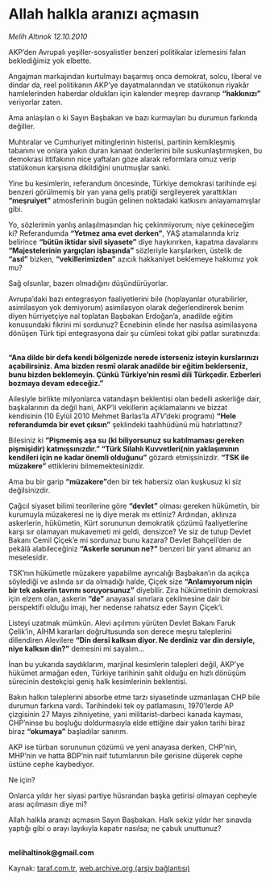 # Allah halkla aranızı açmasın

*Melih Altınok 12.10.2010*

<div class="yazi"><p>AKP’den Avrupalı yeşiller-sosyalistler benzeri politikalar izlemesini falan beklediğimiz yok elbette. </p>
<p>Angajman markajından kurtulmayı başarmış onca demokrat, solcu, liberal ve dindar da, reel politikanın AKP’ye dayatmalarından ve statükonun riyakâr hamlelerinden haberdar oldukları için kalender meşrep davranıp <b>“hakkınızı”</b> veriyorlar zaten.</p>
<p>Ama anlaşılan o ki Sayın Başbakan ve bazı kurmayları bu durumun farkında değiller. </p>
<p>Muhtıralar ve Cumhuriyet mitinglerinin histerisi, partinin kemikleşmiş tabanını ve onlara yakın duran kanaat önderlerini bile suskunlaştırmışken, bu demokrasi ittifakının nice yaftaları göze alarak reformlara omuz verip statükonun karşısına dikildiğini unutmuşlar sanki.</p>
<p>Yine bu kesimlerin, referandum öncesinde, Türkiye demokrasi tarihinde eşi benzeri görülmemiş bir yan yana geliş pratiği sergileyerek yarattıkları <b>“meşruiyet”</b> atmosferinin bugün gelinen noktadaki katkısını anlayamamışlar gibi.</p>
<p>Yo, sözlerimin yanlış anlaşılmasından hiç çekinmiyorum; niye çekineceğim ki? Referandumda <b>“Yetmez ama evet derken”</b>, YAŞ atamalarında kriz belirince <b>“bütün iktidar sivil siyasete”</b> diye haykırırken, kapatma davalarını <b>“Majestelerinin yargıçları işbaşında”</b> sözleriyle karşılarken, üstelik de <b>“asıl”</b> bizken, <b>“vekillerimizden”</b> azıcık hakkaniyet beklemeye hakkımız yok mu?</p>
<p>Sağ olsunlar, bazen olmadığını düşündürüyorlar.</p>
<p>Avrupa’daki bazı entegrasyon faaliyetlerini bile (hoplayanlar oturabilirler, asimilasyon yok demiyorum) asimilasyon olarak değerlendirerek benim diyen hürriyetçiye nal toplatan Başbakan Erdoğan’a, anadilde eğitim konusundaki fikrini mi sordunuz? Ecnebinin elinde her nasılsa asimilasyona dönüşen Türk tipi entegrasyona dair şu cümlesi tokat gibi patlar suratınızda:</p>
<p><b><br/>“Ana dilde bir defa kendi bölgenizde nerede isterseniz isteyin kurslarınızı açabilirsiniz. Ama bizden resmî olarak anadilde bir eğitim beklerseniz, bunu bizden beklemeyin. Çünkü Türkiye’nin resmî dili Türkçedir. Ezberleri bozmaya devam edeceğiz.”</b></p>
<p>Ailesiyle birlikte milyonlarca vatandaşın beklentisi olan bedelli askerliğe dair, başkalarının da değil hani, AKP’li vekillerin açıklamalarını ve bizzat kendisinin (10 Eylül 2010 Mehmet Barlas’la <i>ATV</i>’deki programı) <b>“Hele referandumda bir evet çıksın”</b> şeklindeki taahhüdünü mü hatırlattınız? </p>
<p>Bilesiniz ki <b>“Pişmemiş aşa su (ki biliyorsunuz su katılmaması gereken pişmişidir) katmışsınızdır.” “Türk Silahlı Kuvvetleri(nin yaklaşımının kendileri için ne kadar önemli olduğunu”</b> gözardı etmişsinizdir. <b>“TSK ile müzakere”</b> ettiklerini bilmemektesinizdir.</p>
<p>Ama bu bir garip <b>“müzakere”</b>den bir tek habersiz olan kuşkusuz ki siz değilsinizdir. </p>
<p>Çağcıl siyaset bilimi teorilerine göre <b>“devlet”</b> olması gereken hükümetin, bir kurumuyla müzakeresi ne iş diye merak mı ettiniz? Ardından, aklınıza askerlerin, hükümetin, Kürt sorununun demokratik çözümü faaliyetlerine karşı sır olamayan mukavemeti mi geldi, densizce? Ve siz de tutup Devlet Bakanı Cemil Çiçek’e mi sordunuz bunu kazara? Devlet Bahçeli’den de pekâlâ alabileceğiniz <b>“Askerle sorunun ne?”</b> benzeri bir yanıt almanız an meselesidir. </p>
<p>TSK’nın hükümetle müzakere yapabilme ayrıcalığı Başbakan’ın da açıkça söylediği ve aslında sır da olmadığı halde, Çiçek size <b>“Anlamıyorum niçin bir tek askerin tavrını soruyorsunuz”</b> diyebilir. Zira hükümetinin demokrasi için elzem olan, askerin <b>“de”</b> anayasal sınırlara çekilmesine dair bir perspektifi olduğu imajı, her nedense rahatsız eder Sayın Çiçek’i. </p>
<p>Listeyi uzatmak mümkün. Alevi açılımını yürüten Devlet Bakanı Faruk Çelik’in, AİHM kararları doğrultusunda son derece meşru taleplerini dillendiren Alevilere <b>“Din dersi kalksın diyor. Ne derdiniz var din dersiyle, niye kalksın din?”</b> demesini mi sayalım...</p>
<p>İnan bu yukarıda saydıklarım, marjinal kesimlerin talepleri değil, AKP’ye hükümet armağan eden, Türkiye tarihinin şahit olduğu en hızlı dönüşüm sürecinin destekçisi geniş halk kesimlerinin beklentisi. </p>
<p>Bakın halkın taleplerini absorbe etme tarzı siyasetinde uzmanlaşan CHP bile durumun farkına vardı. Tarihindeki tek oy patlamasını, 1970’lerde AP çizgisinin 27 Mayıs zihniyetine, yani militarist-darbeci kanada kayması, CHP’ninse bu boşluğu doldurmasıyla elde ettiğine dair yakın tarihi biraz biraz <b>“okumaya”</b> başladılar sanırım.</p>
<p>AKP ise türban sorununun çözümü ve yeni anayasa derken, CHP’nin, MHP’nin ve hatta BDP’nin naif tutumlarının bile gerisine düşerek cephe üstüne cephe kaybediyor.</p>
<p>Ne için? </p>
<p>Onlarca yıldır her siyasi partiye hüsrandan başka getirisi olmayan cepheyle arası açılmasın diye mi? </p>
<p>Allah halkla aranızı açmasın Sayın Başbakan. Halk sekiz yıldır her sınavda yaptığı gibi o arayı layıkıyla kapatır nasılsa; ne çabuk unuttunuz?</p>
<p><b><br/>melihaltinok@gmail.com</b></p>
</div>

Kaynak: [taraf.com.tr](m), [web.archive.org (arşiv bağlantısı)](http://web.archive.org/web/20101015030758/http://taraf.com.tr:80/melih-altinok/makale-allah-halkla-aranizi-acmasin.htm)

